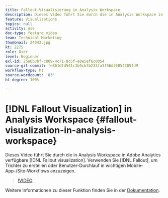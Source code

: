 ```yaml
---
title: Fallout-Visualisierung in Analysis Workspace
description: Dieses Video führt Sie durch die in Analysis Workspace in Adobe Analytics verfügbare Fallout-Visualisierung. Verwenden Sie Fallout, um Trichter zu erstellen oder Benutzer-Durchlauf in wichtigen Mobile-App-/Site-Workflows anzuzeigen.
feature: Visualizations
topics: null
activity: use
doc-type: feature video
team: Technical Marketing
thumbnail: 24042.jpg
kt: 2275
role: User
level: Beginner
exl-id: 25e6b3bf-c809-4c71-8c5f-e0e5ef6c0054
source-git-commit: fe861dfd541c1b9cb3b233fa3f56d55054305fd9
workflow-type: ht
source-wordcount: '83'
ht-degree: 100%

---
```


# [!DNL Fallout Visualization] in Analysis Workspace {#fallout-visualization-in-analysis-workspace}

Dieses Video führt Sie durch die in Analysis Workspace in Adobe Analytics verfügbare [!DNL Fallout visualization]. Verwenden Sie [!DNL Fallout], um Trichter zu erstellen oder Benutzer-Durchlauf in wichtigen Mobile-App-/Site-Workflows anzuzeigen.

>[!VIDEO](https://video.tv.adobe.com/v/24042/?quality=12)

Weitere Informationen zu dieser Funktion finden Sie in der [Dokumentation](https://experienceleague.adobe.com/docs/analytics/analyze/analysis-workspace/visualizations/fallout/fallout-flow.html?lang=de).

